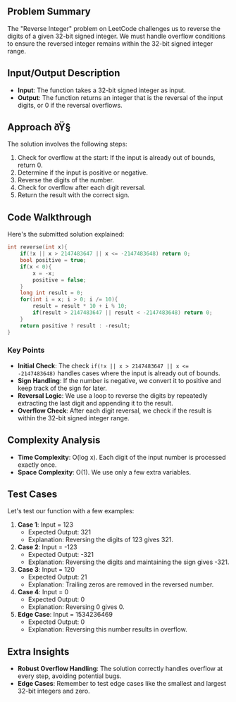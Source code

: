 ## Problem Summary
The "Reverse Integer" problem on LeetCode challenges us to reverse the digits of a given 32-bit signed integer. We must handle overflow conditions to ensure the reversed integer remains within the 32-bit signed integer range. 

## Input/Output Description
- **Input**: The function takes a 32-bit signed integer as input.
- **Output**: The function returns an integer that is the reversal of the input digits, or 0 if the reversal overflows.

## Approach ðŸ§ 
The solution involves the following steps:
1. Check for overflow at the start: If the input is already out of bounds, return 0.
2. Determine if the input is positive or negative.
3. Reverse the digits of the number.
4. Check for overflow after each digit reversal.
5. Return the result with the correct sign.

## Code Walkthrough 
Here's the submitted solution explained:
```c
int reverse(int x){
    if(!x || x > 2147483647 || x <= -2147483648) return 0;
    bool positive = true;
    if(x < 0){
        x = -x;
        positive = false;
    }
    long int result = 0;
    for(int i = x; i > 0; i /= 10){
        result = result * 10 + i % 10;
        if(result > 2147483647 || result < -2147483648) return 0;
    }
    return positive ? result : -result;
}
```
### Key Points
- **Initial Check**: The check `if(!x || x > 2147483647 || x <= -2147483648)` handles cases where the input is already out of bounds.
- **Sign Handling**: If the number is negative, we convert it to positive and keep track of the sign for later.
- **Reversal Logic**: We use a loop to reverse the digits by repeatedly extracting the last digit and appending it to the result.
- **Overflow Check**: After each digit reversal, we check if the result is within the 32-bit signed integer range.

## Complexity Analysis 
- **Time Complexity**: O(log x). Each digit of the input number is processed exactly once.
- **Space Complexity**: O(1). We use only a few extra variables.

## Test Cases
Let's test our function with a few examples:
1. **Case 1**: Input = 123
   - Expected Output: 321
   - Explanation: Reversing the digits of 123 gives 321.
2. **Case 2**: Input = -123
   - Expected Output: -321
   - Explanation: Reversing the digits and maintaining the sign gives -321.
3. **Case 3**: Input = 120
   - Expected Output: 21
   - Explanation: Trailing zeros are removed in the reversed number.
4. **Case 4**: Input = 0
   - Expected Output: 0
   - Explanation: Reversing 0 gives 0.
5. **Edge Case**: Input = 1534236469
   - Expected Output: 0
   - Explanation: Reversing this number results in overflow.

## Extra Insights
- **Robust Overflow Handling**: The solution correctly handles overflow at every step, avoiding potential bugs.
- **Edge Cases**: Remember to test edge cases like the smallest and largest 32-bit integers and zero.
